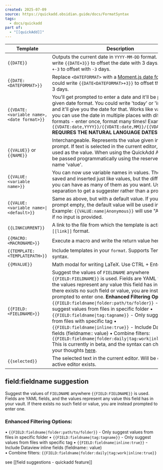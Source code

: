 ```yaml
---
created: 2025-07-09
source: https://quickadd.obsidian.guide/docs/FormatSyntax
tags:
  - docs/quickadd
part of:
  - "[[quickAdd]]"
---
```


| Template                                   | Description                                                                                                                                                                                                                                                                                                                                                                                                                                                                                                                                                                                                                                                                                                                                                                                               |
| ------------------------------------------ | --------------------------------------------------------------------------------------------------------------------------------------------------------------------------------------------------------------------------------------------------------------------------------------------------------------------------------------------------------------------------------------------------------------------------------------------------------------------------------------------------------------------------------------------------------------------------------------------------------------------------------------------------------------------------------------------------------------------------------------------------------------------------------------------------------- |
| `{{DATE}}`                                 | Outputs the current date in `YYYY-MM-DD` format. You could write `{{DATE+3}}` to offset the date with 3 days. You can use `+-3` to offset with `-3` days.                                                                                                                                                                                                                                                                                                                                                                                                                                                                                                                                                                                                                                                 |
| `{{DATE:<DATEFORMAT>}}`                    | Replace `<DATEFORMAT>` with a [Moment.js date format](https://momentjs.com/docs/#/displaying/format/). You could write `{{DATE<DATEFORMAT>+3}}` to offset the date with 3 days.                                                                                                                                                                                                                                                                                                                                                                                                                                                                                                                                                                                                                           |
| `{{VDATE:<variable name>, <date format>}}` | You'll get prompted to enter a date and it'll be parsed to the given date format. You could write 'today' or 'in two weeks' and it'll give you the date for that. Works like variables, so you can use the date in multiple places with different formats - enter once, format many times! Example: `{{VDATE:date,YYYY}}/{{VDATE:date,MM}}/{{VDATE:date,DD}}` **REQUIRES THE NATURAL LANGUAGE DATES PLUGIN!**                                                                                                                                                                                                                                                                                                                                                                                             |
| `{{VALUE}}` or `{{NAME}}`                  | Interchangeable. Represents the value given in an input prompt. If text is selected in the current editor, it will be used as the value. When using the QuickAdd API, this can be passed programmatically using the reserved variable name 'value'.                                                                                                                                                                                                                                                                                                                                                                                                                                                                                                                                                       |
| `{{VALUE:<variable name>}}`                | You can now use variable names in values. They'll get saved and inserted just like values, but the difference is that you can have as many of them as you want. Use comma separation to get a suggester rather than a prompt.                                                                                                                                                                                                                                                                                                                                                                                                                                                                                                                                                                             |
| `{{VALUE:<variable name>\|<default>}}`     | Same as above, but with a default value. If you leave the prompt empty, the default value will be used instead. Example: `{{VALUE:name\|Anonymous}}` will use "Anonymous" if no input is provided.                                                                                                                                                                                                                                                                                                                                                                                                                                                                                                                                                                                                        |
| `{{LINKCURRENT}}`                          | A link to the file from which the template is activated from. `[[link]]` format.                                                                                                                                                                                                                                                                                                                                                                                                                                                                                                                                                                                                                                                                                                                          |
| `{{MACRO:<MACRONAME>}}`                    | Execute a macro and write the return value here.                                                                                                                                                                                                                                                                                                                                                                                                                                                                                                                                                                                                                                                                                                                                                          |
| `{{TEMPLATE:<TEMPLATEPATH>}}`              | Include templates in your `format`. Supports Templater syntax.                                                                                                                                                                                                                                                                                                                                                                                                                                                                                                                                                                                                                                                                                                                                            |
| `{{MVALUE}}`                               | Math modal for writing LaTeX. Use CTRL + Enter to submit.                                                                                                                                                                                                                                                                                                                                                                                                                                                                                                                                                                                                                                                                                                                                                 |
| `{{FIELD:<FIELDNAME>}}`                    | Suggest the values of `FIELDNAME` anywhere `{{FIELD:FIELDNAME}}` is used. Fields are YAML fields, and the values represent any value this field has in your vault. If there exists no such field or value, you are instead prompted to enter one.      **Enhanced Filtering Options:**   • `{{FIELD:fieldname\|folder:path/to/folder}}` - Only suggest values from files in specific folder   • `{{FIELD:fieldname\|tag:tagname}}` - Only suggest values from files with specific tag   • `{{FIELD:fieldname\|inline:true}}` - Include Dataview inline fields (fieldname:: value)   • Combine filters: `{{FIELD:fieldname\|folder:daily\|tag:work\|inline:true}}`      This is currently in beta, and the syntax can change—leave your thoughts [here](https://github.com/chhoumann/quickadd/issues/337). |
| `{{selected}}`                             | The selected text in the current editor. Will be empty if no active editor exists.                                                                                                                                                                                                                                                                                                                                                                                                                                                                                                                                                                                                                                                                                                                        |

## field:fieldname suggestion

Suggest the values of `FIELDNAME` anywhere `{{FIELD:FIELDNAME}}` is used. Fields are YAML fields, and the values represent any value this field has in your vault. If there exists no such field or value, you are instead prompted to enter one.      

### **Enhanced Filtering Options:**

• `{{FIELD:fieldname|folder:path/to/folder}}` - Only suggest values from files in specific folder
• `{{FIELD:fieldname|tag:tagname}}` - Only suggest values from files with specific tag
• `{{FIELD:fieldname|inline:true}}` - Include Dataview inline fields (fieldname:: value)   
• Combine filters: `{{FIELD:fieldname|folder:daily|tag:work|inline:true}}` 

see [[field suggestions - quickadd feature]]
